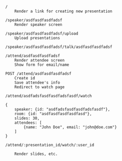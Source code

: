     /
        Render a link for creating new presentation

    /speaker/asdfasdfasdfadsf
        Render speaker screen

    /speaker/asdfasdfasdfadsf/upload
        Upload presentations

    /speaker/asdfasdfasdfadsf/talk/asdfasdfasdfadsf

    /attend/asdfasdfasdfadsf
        Render attendee screen
        Show form for email/name

    POST /attend/asdfasdfasdfadsf
        Create id
        Save attendee's info
        Redirect to watch page

    /attend/asdfadsfasdfasdfadsfasdf/watch

    {
        speaker: {id: "asdfadsfasdfasdfadsfasdf"},
        room: {id: "asdfasdfasdfasdfasd"},
        slides: 30,
        attendees: [
            {name: "John Doe", email: "john@doe.com"}
        ]
    }

    /attend/:presentation_id/watch/:user_id

        Render slides, etc.
